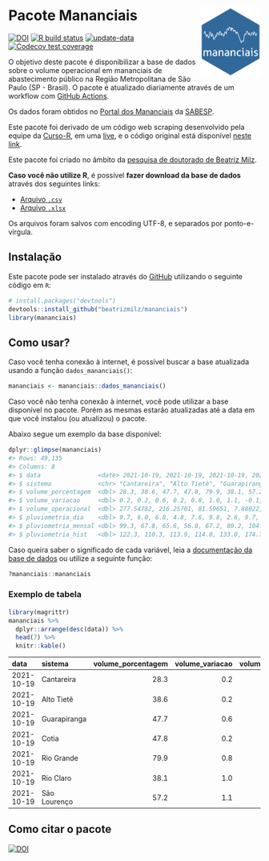 
<!-- README.md is generated from README.Rmd. Please edit that file -->

# Pacote Mananciais <img src="man/figures/hexlogo.png" align="right" width = "120px"/>

<!-- badges: start -->

[![DOI](https://zenodo.org/badge/DOI/10.5281/zenodo.4733056.svg)](https://doi.org/10.5281/zenodo.4733056)
[![R build
status](https://github.com/beatrizmilz/mananciais/workflows/R-CMD-check/badge.svg)](https://github.com/beatrizmilz/mananciais/actions)
[![update-data](https://github.com/beatrizmilz/mananciais/actions/workflows/2-update_data.yaml/badge.svg)](https://github.com/beatrizmilz/mananciais/actions/workflows/2-update_data.yaml)
[![Codecov test
coverage](https://codecov.io/gh/beatrizmilz/mananciais/branch/master/graph/badge.svg)](https://codecov.io/gh/beatrizmilz/mananciais?branch=master)
<!-- badges: end -->

O objetivo deste pacote é disponibilizar a base de dados sobre o volume
operacional em mananciais de abastecimento público na Região
Metropolitana de São Paulo (SP - Brasil). O pacote é atualizado
diariamente através de um workflow com [GitHub
Actions](https://github.com/beatrizmilz/mananciais/actions).

Os dados foram obtidos no [Portal dos
Mananciais](http://mananciais.sabesp.com.br/Situacao) da
[SABESP](http://site.sabesp.com.br/site/Default.aspx).

Este pacote foi derivado de um código web scraping desenvolvido pela
equipe da [Curso-R](https://www.curso-r.com/), em uma
[live](https://youtu.be/jvZIxrMmOcQ), e o código original está
disponível [neste
link](https://github.com/curso-r/lives/blob/master/drafts/20200730_scraper_sabesp.R).

Este pacote foi criado no âmbito da [pesquisa de doutorado de Beatriz
Milz](https://beatrizmilz.github.io/tese/).

**Caso você não utilize R**, é possível **fazer download da base de
dados** através dos seguintes links:

  - [Arquivo
    `.csv`](https://github.com/beatrizmilz/mananciais/raw/master/inst/extdata/mananciais.csv)
  - [Arquivo
    `.xlsx`](https://github.com/beatrizmilz/mananciais/blob/master/inst/extdata/mananciais.xlsx?raw=true)

Os arquivos foram salvos com encoding UTF-8, e separados por
ponto-e-vírgula.

## Instalação

Este pacote pode ser instalado através do [GitHub](https://github.com/)
utilizando o seguinte código em `R`:

``` r
# install.packages("devtools")
devtools::install_github("beatrizmilz/mananciais")
library(mananciais)
```

## Como usar?

Caso você tenha conexão à internet, é possível buscar a base atualizada
usando a função `dados_mananciais()`:

``` r
mananciais <- mananciais::dados_mananciais() 
```

Caso você não tenha conexão à internet, você pode utilizar a base
disponível no pacote. Porém as mesmas estarão atualizadas até a data em
que você instalou (ou atualizou) o pacote.

Abaixo segue um exemplo da base disponível:

``` r
dplyr::glimpse(mananciais)
#> Rows: 49,135
#> Columns: 8
#> $ data                <date> 2021-10-19, 2021-10-19, 2021-10-19, 2021-10-19, 2…
#> $ sistema             <chr> "Cantareira", "Alto Tietê", "Guarapiranga", "Cotia…
#> $ volume_porcentagem  <dbl> 28.3, 38.6, 47.7, 47.8, 79.9, 38.1, 57.2, 28.1, 38…
#> $ volume_variacao     <dbl> 0.2, 0.2, 0.6, 0.2, 0.8, 1.0, 1.1, -0.1, 0.1, 0.6,…
#> $ volume_operacional  <dbl> 277.54782, 216.25701, 81.59651, 7.88022, 89.67991,…
#> $ pluviometria_dia    <dbl> 9.7, 6.0, 6.8, 4.8, 7.6, 9.8, 2.6, 9.7, 11.8, 5.4,…
#> $ pluviometria_mensal <dbl> 99.3, 67.8, 65.6, 56.8, 67.2, 80.2, 104.4, 89.6, 6…
#> $ pluviometria_hist   <dbl> 122.3, 110.3, 113.9, 114.0, 133.0, 174.7, 140.5, 1…
```

Caso queira saber o significado de cada variável, leia a [documentação
da base de
dados](https://beatrizmilz.github.io/mananciais/reference/mananciais.html)
ou utilize a seguinte função:

``` r
?mananciais::mananciais
```

### Exemplo de tabela

``` r
library(magrittr)
mananciais %>% 
  dplyr::arrange(desc(data)) %>% 
  head(7) %>%
  knitr::kable()
```

| data       | sistema      | volume\_porcentagem | volume\_variacao | volume\_operacional | pluviometria\_dia | pluviometria\_mensal | pluviometria\_hist |
| :--------- | :----------- | ------------------: | ---------------: | ------------------: | ----------------: | -------------------: | -----------------: |
| 2021-10-19 | Cantareira   |                28.3 |              0.2 |           277.54782 |               9.7 |                 99.3 |              122.3 |
| 2021-10-19 | Alto Tietê   |                38.6 |              0.2 |           216.25701 |               6.0 |                 67.8 |              110.3 |
| 2021-10-19 | Guarapiranga |                47.7 |              0.6 |            81.59651 |               6.8 |                 65.6 |              113.9 |
| 2021-10-19 | Cotia        |                47.8 |              0.2 |             7.88022 |               4.8 |                 56.8 |              114.0 |
| 2021-10-19 | Rio Grande   |                79.9 |              0.8 |            89.67991 |               7.6 |                 67.2 |              133.0 |
| 2021-10-19 | Rio Claro    |                38.1 |              1.0 |             5.20862 |               9.8 |                 80.2 |              174.7 |
| 2021-10-19 | São Lourenço |                57.2 |              1.1 |            50.80271 |               2.6 |                104.4 |              140.5 |

## Como citar o pacote

[![DOI](https://zenodo.org/badge/DOI/10.5281/zenodo.4733056.svg)](https://doi.org/10.5281/zenodo.4733056)
